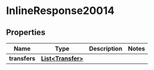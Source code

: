 

# InlineResponse20014


## Properties

Name | Type | Description | Notes
------------ | ------------- | ------------- | -------------
**transfers** | [**List&lt;Transfer&gt;**](Transfer.md) |  | 



